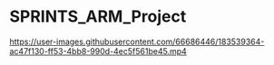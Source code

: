 # SPRINTS_ARM_Project
 





https://user-images.githubusercontent.com/66686446/183539364-ac47f130-ff53-4bb8-990d-4ec5f561be45.mp4


